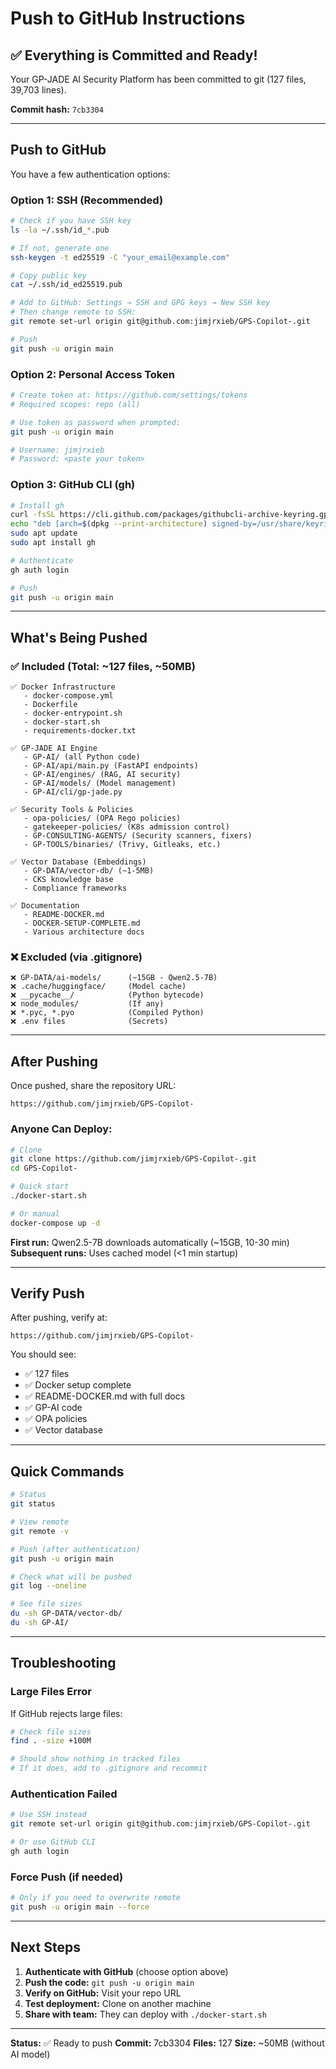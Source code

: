 # Push to GitHub Instructions

## ✅ Everything is Committed and Ready!

Your GP-JADE AI Security Platform has been committed to git (127 files, 39,703 lines).

**Commit hash:** `7cb3304`

---

## Push to GitHub

You have a few authentication options:

### Option 1: SSH (Recommended)

```bash
# Check if you have SSH key
ls -la ~/.ssh/id_*.pub

# If not, generate one
ssh-keygen -t ed25519 -C "your_email@example.com"

# Copy public key
cat ~/.ssh/id_ed25519.pub

# Add to GitHub: Settings → SSH and GPG keys → New SSH key
# Then change remote to SSH:
git remote set-url origin git@github.com:jimjrxieb/GPS-Copilot-.git

# Push
git push -u origin main
```

### Option 2: Personal Access Token

```bash
# Create token at: https://github.com/settings/tokens
# Required scopes: repo (all)

# Use token as password when prompted:
git push -u origin main

# Username: jimjrxieb
# Password: <paste your token>
```

### Option 3: GitHub CLI (gh)

```bash
# Install gh
curl -fsSL https://cli.github.com/packages/githubcli-archive-keyring.gpg | sudo dd of=/usr/share/keyrings/githubcli-archive-keyring.gpg
echo "deb [arch=$(dpkg --print-architecture) signed-by=/usr/share/keyrings/githubcli-archive-keyring.gpg] https://cli.github.com/packages stable main" | sudo tee /etc/apt/sources.list.d/github-cli.list > /dev/null
sudo apt update
sudo apt install gh

# Authenticate
gh auth login

# Push
git push -u origin main
```

---

## What's Being Pushed

### ✅ Included (Total: ~127 files, ~50MB)

```
✅ Docker Infrastructure
   - docker-compose.yml
   - Dockerfile
   - docker-entrypoint.sh
   - docker-start.sh
   - requirements-docker.txt

✅ GP-JADE AI Engine
   - GP-AI/ (all Python code)
   - GP-AI/api/main.py (FastAPI endpoints)
   - GP-AI/engines/ (RAG, AI security)
   - GP-AI/models/ (Model management)
   - GP-AI/cli/gp-jade.py

✅ Security Tools & Policies
   - opa-policies/ (OPA Rego policies)
   - gatekeeper-policies/ (K8s admission control)
   - GP-CONSULTING-AGENTS/ (Security scanners, fixers)
   - GP-TOOLS/binaries/ (Trivy, Gitleaks, etc.)

✅ Vector Database (Embeddings)
   - GP-DATA/vector-db/ (~1-5MB)
   - CKS knowledge base
   - Compliance frameworks

✅ Documentation
   - README-DOCKER.md
   - DOCKER-SETUP-COMPLETE.md
   - Various architecture docs
```

### ❌ Excluded (via .gitignore)

```
❌ GP-DATA/ai-models/      (~15GB - Qwen2.5-7B)
❌ .cache/huggingface/     (Model cache)
❌ __pycache__/            (Python bytecode)
❌ node_modules/           (If any)
❌ *.pyc, *.pyo            (Compiled Python)
❌ .env files              (Secrets)
```

---

## After Pushing

Once pushed, share the repository URL:
```
https://github.com/jimjrxieb/GPS-Copilot-
```

### Anyone Can Deploy:

```bash
# Clone
git clone https://github.com/jimjrxieb/GPS-Copilot-.git
cd GPS-Copilot-

# Quick start
./docker-start.sh

# Or manual
docker-compose up -d
```

**First run:** Qwen2.5-7B downloads automatically (~15GB, 10-30 min)
**Subsequent runs:** Uses cached model (<1 min startup)

---

## Verify Push

After pushing, verify at:
```
https://github.com/jimjrxieb/GPS-Copilot-
```

You should see:
- ✅ 127 files
- ✅ Docker setup complete
- ✅ README-DOCKER.md with full docs
- ✅ GP-AI code
- ✅ OPA policies
- ✅ Vector database

---

## Quick Commands

```bash
# Status
git status

# View remote
git remote -v

# Push (after authentication)
git push -u origin main

# Check what will be pushed
git log --oneline

# See file sizes
du -sh GP-DATA/vector-db/
du -sh GP-AI/
```

---

## Troubleshooting

### Large Files Error
If GitHub rejects large files:
```bash
# Check file sizes
find . -size +100M

# Should show nothing in tracked files
# If it does, add to .gitignore and recommit
```

### Authentication Failed
```bash
# Use SSH instead
git remote set-url origin git@github.com:jimjrxieb/GPS-Copilot-.git

# Or use GitHub CLI
gh auth login
```

### Force Push (if needed)
```bash
# Only if you need to overwrite remote
git push -u origin main --force
```

---

## Next Steps

1. **Authenticate with GitHub** (choose option above)
2. **Push the code:** `git push -u origin main`
3. **Verify on GitHub:** Visit your repo URL
4. **Test deployment:** Clone on another machine
5. **Share with team:** They can deploy with `./docker-start.sh`

---

**Status:** ✅ Ready to push
**Commit:** 7cb3304
**Files:** 127
**Size:** ~50MB (without AI model)